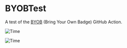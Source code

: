 # BYOBTest

A test of the [BYOB](https://github.com/RubbaBoy/BYOB) (Bring Your Own Badge) GitHub Action.

![Time](https://badgen.net/https/runkit.io/rubbaboy/byob/branches/master/RubbaBoy/BYOBTest/time?cache=300)

![Time](https://badgen.net/https/runkit.io/rubbaboy/byob/branches/master/RubbaBoy/BYOBTest/machine?cache=300)

